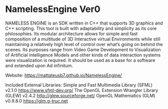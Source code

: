 # NamelessEngine Ver0
NAMELESS ENGINE is an SDK written in C++ that supports 3D graphics and C++ scripting. This tool is built with adaptability and simplicity as its core philosophies. Its modular architecture allows for simple and fast composition of a multitude of 3D Interactive virtual Environments while still maintaining a relatively high level of control over what’s going on behind the scenes. Its purposes range from Video Game Development to Visualization of Artificial intelligence Models and other kinds of data interaction systems were visualization is required. It should be used as a base for a software and extended upon Ad infinitum.

Website: https://mattateusb7.github.io/NamelessEngine/

Included External Libraries: 
Simple and Fast Multimedia Library  (SFML) v2.1.0
https://www.sfml-dev.org/
The OpenGL Extension Wrangler Library (GLEW) v2.4.2
http://glew.sourceforge.net/
OpenGL Mathematics (GLM) v0.9.8.0
https://glm.g-truc.net
